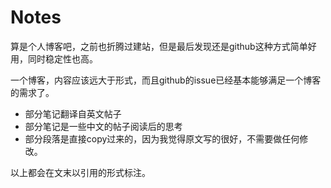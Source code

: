 # Notes
算是个人博客吧，之前也折腾过建站，但是最后发现还是github这种方式简单好用，同时稳定性也高。

一个博客，内容应该远大于形式，而且github的issue已经基本能够满足一个博客的需求了。


* 部分笔记翻译自英文帖子
* 部分笔记是一些中文的帖子阅读后的思考
* 部分段落是直接copy过来的，因为我觉得原文写的很好，不需要做任何修改。

以上都会在文末以引用的形式标注。

